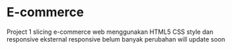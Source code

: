 # E-commerce
Project 1 slicing e-commerce  web
menggunakan HTML5
CSS style dan responsive eksternal
responsive belum banyak perubahan
will update soon
